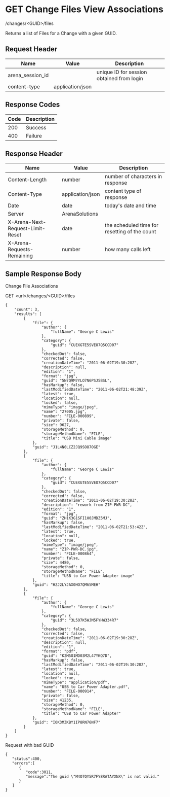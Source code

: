 # GET Change Files View Associations
/changes/&lt;GUID&gt;/files

Returns a list of Files for a Change with a given GUID. 

## Request Header

| Name<br> | Value<br> | Description<br> |
|  --- |  --- |  --- | 
| arena_session_id<br> |   | unique ID for session obtained from login<br> |
| content-type<br> | application/json<br> |   |

## Response Codes

| Code<br> | Description<br> |
|  --- |  --- | 
| 200<br> | Success<br> |
| 400<br> | Failure<br> |

## Response Header

| Name<br> | Value<br> | Description<br> |
|  --- |  --- |  --- | 
| Content-Length<br> | number<br> | number of characters in response<br> |
| Content-Type<br> | application/json<br> | content type of response<br> |
| Date<br> | date<br> | today's date and time<br> |
| Server<br> | ArenaSolutions<br> |   |
| X-Arena-Next-Request-Limit-Reset<br> | date<br> | the scheduled time for resetting of the count<br> |
| X-Arena-Requests-Remaining<br> | number<br> | how many calls left<br> |

## Sample Response Body
Change File  Associations

 GET &lt;url&gt;/changes/&lt;GUID&gt;/files

```
{
    "count": 3,
    "results": [
        {
            "file": {
                "author": {
                    "fullName": "George C Lewis"
                },
                "category": {
                    "guid": "CUEXGTE5SVEO7Q5CCD07"
                },
                "checkedOut": false,
                "corrected": false,
                "creationDateTime": "2011-06-02T19:30:28Z",
                "description": null,
                "edition": "1",
                "format": "jpg",
                "guid": "5N7Q9M7YLO7N6PSJ5BSL",
                "hasMarkup": false,
                "lastModifiedDateTime": "2011-06-02T21:48:39Z",
                "latest": true,
                "location": null,
                "locked": false,
                "mimeType": "image/jpeg",
                "name": "27005.jpg",
                "number": "FILE-000899",
                "private": false,
                "size": 9627,
                "storageMethod": 0,
                "storageMethodName": "FILE",
                "title": "USB Mini Cable image"
            },
            "guid": "J1L4N0LCZ2JQ9SO87OGE"
        },
        {
            "file": {
                "author": {
                    "fullName": "George C Lewis"
                },
                "category": {
                    "guid": "CUEXGTE5SVEO7Q5CCD07"
                },
                "checkedOut": false,
                "corrected": false,
                "creationDateTime": "2011-06-02T19:30:28Z",
                "description": "rework from ZIP-PWR-DC",
                "edition": "1",
                "format": "jpg",
                "guid": "ZH1K3G1SFI1H0JMDZ5MJ",
                "hasMarkup": false,
                "lastModifiedDateTime": "2011-06-02T21:53:42Z",
                "latest": true,
                "location": null,
                "locked": true,
                "mimeType": "image/jpeg",
                "name": "ZIP-PWR-DC.jpg",
                "number": "FILE-000864",
                "private": false,
                "size": 4480,
                "storageMethod": 0,
                "storageMethodName": "FILE",
                "title": "USB to Car Power Adapter image"
            },
            "guid": "HZJ2LYJAX0HO7QM65MEH"
        },
        {
            "file": {
                "author": {
                    "fullName": "George C Lewis"
                },
                "category": {
                    "guid": "3L5O7K5WJM5FYHW334R7"
                },
                "checkedOut": false,
                "corrected": false,
                "creationDateTime": "2011-06-02T19:30:28Z",
                "description": null,
                "edition": "1",
                "format": "pdf",
                "guid": "K2M5O1MD03M2L47YKQ7D",
                "hasMarkup": false,
                "lastModifiedDateTime": "2011-06-02T19:30:28Z",
                "latest": true,
                "location": null,
                "locked": true,
                "mimeType": "application/pdf",
                "name": "USB to Car Power Adapter.pdf",
                "number": "FILE-000914",
                "private": false,
                "size": 41235,
                "storageMethod": 0,
                "storageMethodName": "FILE",
                "title": "USB to Car Power Adapter"
            },
            "guid": "I0K3MZKBY1IP8RN76NF7"
        }
    ]
}
```
Request with bad GUID

```
{  
   "status":400,
   "errors":[  
      {  
         "code":3011,
         "message":"The guid \"M4O7QY5R7FY8RATAYXNX\" is not valid."
      }
   ]
}
```
